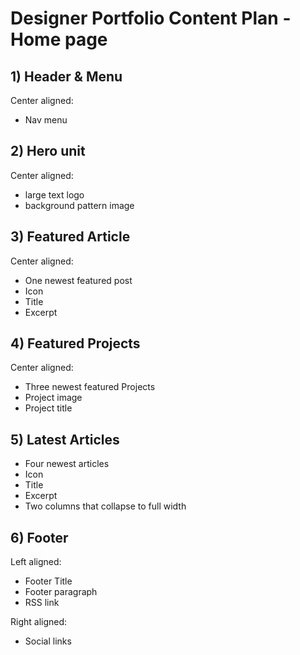 # Designer Portfolio Content Plan - Home page

## 1) Header & Menu
Center aligned:
- Nav menu

## 2) Hero unit
Center aligned:
- large text logo
- background pattern image

## 3) Featured Article
Center aligned:
- One newest featured post
- Icon
- Title
- Excerpt

## 4) Featured Projects
Center aligned:
- Three newest featured Projects
- Project image
- Project title

## 5) Latest Articles
- Four newest articles
- Icon
- Title
- Excerpt
- Two columns that collapse to full width

## 6) Footer
Left aligned:
- Footer Title
- Footer paragraph
- RSS link

Right aligned:
- Social links
